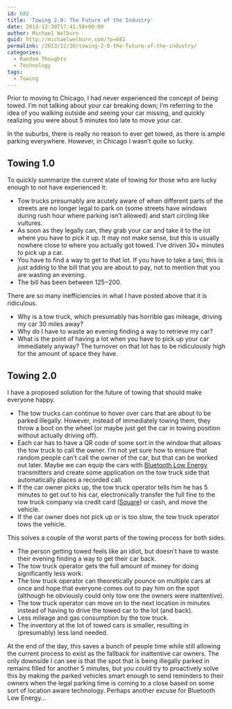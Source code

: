```yaml
---
id: 682
title: 'Towing 2.0: The Future of the Industry'
date: 2013-12-30T17:41:58+00:00
author: Michael Welburn
guid: http://michaelwelburn.com/?p=682
permalink: /2013/12/30/towing-2-0-the-future-of-the-industry/
categories:
  - Random Thoughts
  - Technology
tags:
  - Towing
---
```

Prior to moving to Chicago, I had never experienced the concept of being towed. I&#8217;m not talking about your car breaking down; I&#8217;m referring to the idea of you walking outside and seeing your car missing, and quickly realizing you were about 5 minutes too late to move your car.

In the suburbs, there is really no reason to ever get towed, as there is ample parking everywhere. However, in Chicago I wasn&#8217;t quite so lucky.

<!--more-->

## Towing 1.0

To quickly summarize the current state of towing for those who are lucky enough to not have experienced it:

  * Tow trucks presumably are acutely aware of when different parts of the streets are no longer legal to park on (some streets have windows during rush hour where parking isn&#8217;t allowed) and start circling like vultures.
  * As soon as they legally can, they grab your car and take it to the lot where you have to pick it up. It may not make sense, but this is usually nowhere close to where you actually got towed. I&#8217;ve driven 30+ minutes to pick up a car.
  * You have to find a way to get to that lot. If you have to take a taxi, this is just adding to the bill that you are about to pay, not to mention that you are wasting an evening.
  * The bill has been between $125-$200.

There are so many inefficiencies in what I have posted above that it is ridiculous.

  * Why is a tow truck, which presumably has horrible gas mileage, driving my car 30 miles away?
  * Why do I have to waste an evening finding a way to retrieve my car?
  * What is the point of having a lot when you have to pick up your car immediately anyway? The turnover on that lot has to be ridiculously high for the amount of space they have.

## Towing 2.0

I have a proposed solution for the future of towing that should make everyone happy.

  * The tow trucks can continue to hover over cars that are about to be parked illegally. However, instead of immediately towing them, they throw a boot on the wheel (or maybe just get the car in towing position without actually driving off).
  * Each car has to have a QR code of some sort in the window that allows the tow truck to call the owner. I&#8217;m not yet sure how to ensure that random people can&#8217;t call the owner of the car, but that can be worked out later. Maybe we can equip the cars with <a title="Dreamforce & the Internet of Things" href="http://michaelwelburn.com/2013/12/23/dreamforce-the-internet-of-things/" target="_blank">Bluetooth Low Energy</a> transmitters and create some application on the tow truck side that automatically places a recorded call.
  * If the car owner picks up, the tow truck operator tells him he has 5 minutes to get out to his car, electronically transfer the full fine to the tow truck company via credit card (<a title="Square" href="https://squareup.com/" target="_blank">Square</a>) or cash, and move the vehicle.
  * If the car owner does not pick up or is too slow, the tow truck operator tows the vehicle.

This solves a couple of the worst parts of the towing process for both sides.

  * The person getting towed feels like an idiot, but doesn&#8217;t have to waste their evening finding a way to get their car back.
  * The tow truck operator gets the full amount of money for doing significantly less work.
  * The tow truck operator can theoretically pounce on multiple cars at once and hope that everyone comes out to pay him on the spot (although he obviously could only tow one the owners were inattentive).
  * The tow truck operator can move on to the next location in minutes instead of having to drive the towed car to the lot (and back).
  * Less mileage and gas consumption by the tow truck.
  * The inventory at the lot of towed cars is smaller, resulting in (presumably) less land needed.

At the end of the day, this saves a bunch of people time while still allowing the current process to exist as the fallback for inattentive car owners. The only downside I can see is that the spot that is being illegally parked in remains filled for another 5 minutes, but you could try to proactively solve this by making the parked vehicles smart enough to send reminders to their owners when the legal parking time is coming to a close based on some sort of location aware technology. Perhaps another excuse for Bluetooth Low Energy&#8230;
